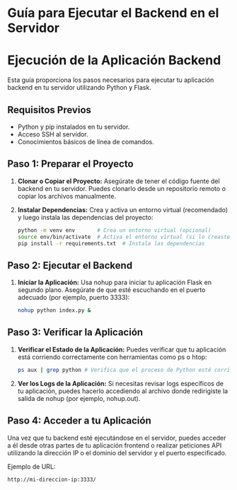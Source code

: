 # Guía para Ejecutar el Backend en el Servidor

# Ejecución de la Aplicación Backend

Esta guía proporciona los pasos necesarios para ejecutar tu aplicación backend en tu servidor utilizando Python y Flask.

## Requisitos Previos

- Python y pip instalados en tu servidor.
- Acceso SSH al servidor.
- Conocimientos básicos de línea de comandos.

## Paso 1: Preparar el Proyecto

1. **Clonar o Copiar el Proyecto:**
   Asegúrate de tener el código fuente del backend en tu servidor. Puedes clonarlo desde un repositorio remoto o copiar los archivos manualmente.

2. **Instalar Dependencias:**
   Crea y activa un entorno virtual (recomendado) y luego instala las dependencias del proyecto:
   ```bash
   python -m venv env       # Crea un entorno virtual (opcional)
   source env/bin/activate  # Activa el entorno virtual (si lo creaste)
   pip install -r requirements.txt  # Instala las dependencias
   ```

## Paso 2: Ejecutar el Backend

1. **Iniciar la Aplicación:**
   Usa nohup para iniciar tu aplicación Flask en segundo plano. Asegúrate de que esté escuchando en el puerto adecuado (por ejemplo, puerto 3333):
   ```bash
   nohup python index.py &
   ```

## Paso 3: Verificar la Aplicación

1. **Verificar el Estado de la Aplicación:**
   Puedes verificar que tu aplicación está corriendo correctamente con herramientas como ps o htop:

   ```bash
   ps aux | grep python # Verifica que el proceso de Python esté corriendo
   ```

2. **Ver los Logs de la Aplicación:**
   Si necesitas revisar logs específicos de tu aplicación, puedes hacerlo accediendo al archivo donde redirigiste la salida de nohup (por ejemplo, nohup.out).

## Paso 4: Acceder a tu Aplicación

Una vez que tu backend esté ejecutándose en el servidor, puedes acceder a él desde otras partes de tu aplicación frontend o realizar peticiones API utilizando la dirección IP o el dominio del servidor y el puerto especificado.

Ejemplo de URL:

```bash
http://mi-direccion-ip:3333/
```
